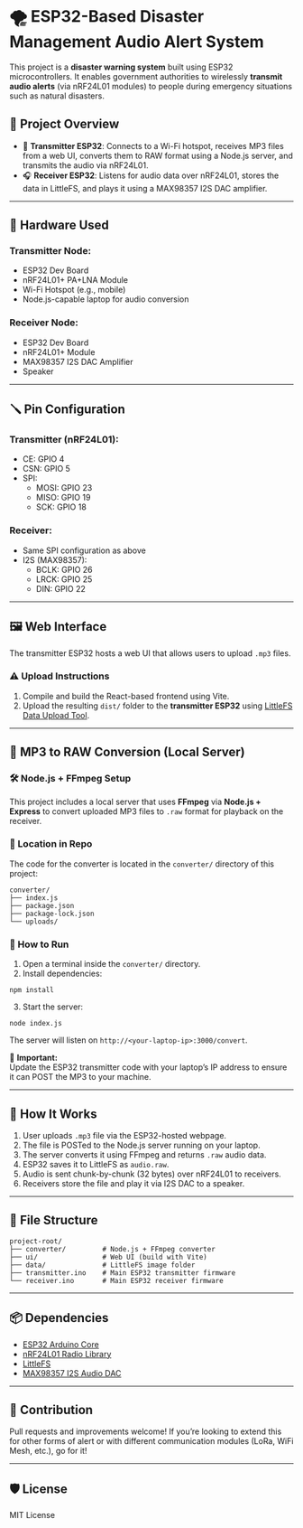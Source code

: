 # 🌪️ ESP32-Based Disaster Management Audio Alert System

This project is a **disaster warning system** built using ESP32 microcontrollers. It enables government authorities to wirelessly **transmit audio alerts** (via nRF24L01 modules) to people during emergency situations such as natural disasters.

## 📡 Project Overview

- 🧠 **Transmitter ESP32**: Connects to a Wi-Fi hotspot, receives MP3 files from a web UI, converts them to RAW format using a Node.js server, and transmits the audio via nRF24L01.
- 🎧 **Receiver ESP32**: Listens for audio data over nRF24L01, stores the data in LittleFS, and plays it using a MAX98357 I2S DAC amplifier.

---

## 🔌 Hardware Used

### Transmitter Node:
- ESP32 Dev Board
- nRF24L01+ PA+LNA Module
- Wi-Fi Hotspot (e.g., mobile)
- Node.js-capable laptop for audio conversion

### Receiver Node:
- ESP32 Dev Board
- nRF24L01+ Module
- MAX98357 I2S DAC Amplifier
- Speaker

---

## 🪛 Pin Configuration

### Transmitter (nRF24L01):
- CE: GPIO 4  
- CSN: GPIO 5  
- SPI:  
  - MOSI: GPIO 23  
  - MISO: GPIO 19  
  - SCK:  GPIO 18  

### Receiver:
- Same SPI configuration as above  
- I2S (MAX98357):  
  - BCLK: GPIO 26  
  - LRCK: GPIO 25  
  - DIN:  GPIO 22  

---

## 🖼️ Web Interface

The transmitter ESP32 hosts a web UI that allows users to upload `.mp3` files.

### ⚠️ Upload Instructions
1. Compile and build the React-based frontend using Vite.
2. Upload the resulting `dist/` folder to the **transmitter ESP32** using [LittleFS Data Upload Tool](https://github.com/me-no-dev/arduino-esp32fs-plugin).

---

## 🧩 MP3 to RAW Conversion (Local Server)

### 🛠️ Node.js + FFmpeg Setup

This project includes a local server that uses **FFmpeg** via **Node.js + Express** to convert uploaded MP3 files to `.raw` format for playback on the receiver.

### 📁 Location in Repo

The code for the converter is located in the `converter/` directory of this project:
```
converter/
├── index.js
├── package.json
├── package-lock.json
└── uploads/
```

### 🚀 How to Run

1. Open a terminal inside the `converter/` directory.
2. Install dependencies:
```
npm install
```
3. Start the server:
```
node index.js
```

The server will listen on `http://<your-laptop-ip>:3000/convert`.

🔧 **Important:**  
Update the ESP32 transmitter code with your laptop’s IP address to ensure it can POST the MP3 to your machine.

---

## 🧪 How It Works

1. User uploads `.mp3` file via the ESP32-hosted webpage.
2. The file is POSTed to the Node.js server running on your laptop.
3. The server converts it using FFmpeg and returns `.raw` audio data.
4. ESP32 saves it to LittleFS as `audio.raw`.
5. Audio is sent chunk-by-chunk (32 bytes) over nRF24L01 to receivers.
6. Receivers store the file and play it via I2S DAC to a speaker.

---

## 📂 File Structure

```
project-root/
├── converter/         # Node.js + FFmpeg converter
├── ui/                # Web UI (build with Vite)
├── data/              # LittleFS image folder
├── transmitter.ino    # Main ESP32 transmitter firmware
└── receiver.ino       # Main ESP32 receiver firmware
```

---

## 📦 Dependencies

- [ESP32 Arduino Core](https://github.com/espressif/arduino-esp32)
- [nRF24L01 Radio Library](https://github.com/nRF24/RF24)
- [LittleFS](https://github.com/me-no-dev/arduino-esp32fs-plugin)
- [MAX98357 I2S Audio DAC](https://www.adafruit.com/product/3006)

---

## 📢 Contribution

Pull requests and improvements welcome! If you’re looking to extend this for other forms of alert or with different communication modules (LoRa, WiFi Mesh, etc.), go for it!

---

## 🛡️ License

MIT License

